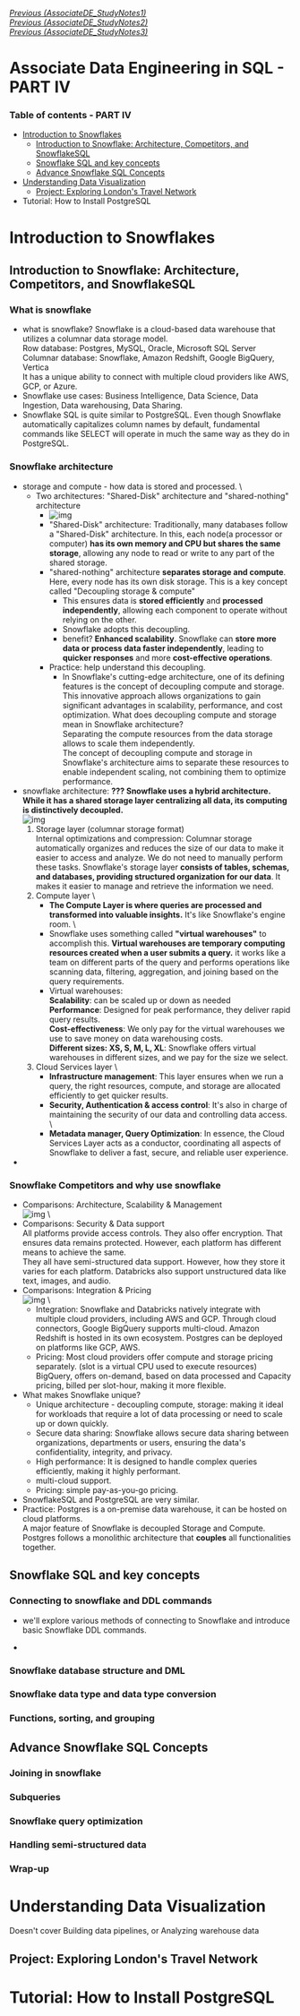 [_Previous (AssociateDE_StudyNotes1)_](AssociateDE_StudyNotes1.md) \
[_Previous (AssociateDE_StudyNotes2)_](AssociateDE_StudyNotes2.md) \
[_Previous (AssociateDE_StudyNotes3)_](AssociateDE_StudyNotes3.md) 

# Associate Data Engineering in SQL - PART IV

### Table of contents - PART IV

- [Introduction to Snowflakes](#introduction-to-snowflakes)
     - [Introduction to Snowflake: Architecture, Competitors, and SnowflakeSQL](#introduction-to-snowflake-architecture-competitors-and-snowflakesql)
     - [Snowflake SQL and key concepts](#snowflake-sql-and-key-concepts)
     - [Advance Snowflake SQL Concepts](#advance-snowflake-sql-concepts)
- [Understanding Data Visualization](#undersdanding-data-visualization)
     - [Project: Exploring London's Travel Network](#project-exploring-londons-travel-network)
- Tutorial: How to Install PostgreSQL


# Introduction to Snowflakes
## Introduction to Snowflake: Architecture, Competitors, and SnowflakeSQL
### What is snowflake
- what is snowflake? Snowflake is a  cloud-based data warehouse that utilizes a columnar data storage model. \
     Row database: Postgres, MySQL, Oracle, Microsoft SQL Server \
     Columnar database: Snowflake, Amazon Redshift, Google BigQuery, Vertica \
     It has a unique ability to connect with multiple cloud providers like AWS, GCP, or Azure.
- Snowflake use cases: Business Intelligence, Data Science, Data Ingestion, Data warehousing, Data Sharing.
- Snowflake SQL is quite similar to PostgreSQL. Even though Snowflake automatically capitalizes column names by default, fundamental commands like SELECT will operate in much the same way as they do in PostgreSQL. 
### Snowflake architecture
- storage and compute - how data is stored and processed. \
     - Two architectures: "Shared-Disk" architecture and "shared-nothing" architecture
          - ![img](images/04_30.png)
          - "Shared-Disk" architecture: Traditionally, many databases follow a "Shared-Disk" architecture. In this, each node(a processor or computer) __has its own memory and CPU but shares the same storage__, allowing any node to read or write to any part of the shared storage.
          - "shared-nothing" architecture __separates storage and compute__. Here, every node has its own disk storage. This is a key concept called "Decoupling storage & compute"
               - This ensures data is __stored efficiently__ and __processed independently__, allowing each component to operate without relying on the other.
               - Snowflake adopts this decoupling.
               - benefit? __Enhanced scalability__. Snowflake can __store more data or process data faster independently__, leading to __quicker responses__ and more __cost-effective operations__.
          - Practice: help understand this decoupling.
               - In Snowflake's cutting-edge architecture, one of its defining features is the concept of decoupling compute and storage. This innovative approach allows organizations to gain significant advantages in scalability, performance, and cost optimization. What does decoupling compute and storage mean in Snowflake architecture? \
                  Separating the compute resources from the data storage allows to scale them independently.\
                  The concept of decoupling compute and storage in Snowflake's architecture aims to separate these resources to enable independent scaling, not combining them to optimize performance.             
- snowflake architecture: __??? Snowflake uses a hybrid architecture. While it has a shared storage layer centralizing all data, its computing is distinctively decoupled.__ \
     ![img](images/04_31.png) 
     1. Storage layer (columnar storage format) \
       Internal optimizations and compression: Columnar storage automatically organizes and reduces the size of our data to make it easier to access and analyze. We do not need to manually perform these tasks.
       Snowflake's storage layer __consists of tables, schemas, and databases, providing structured organization for our data__. It makes it easier to manage and retrieve the information we need.
     2. Compute layer \
          - __The Compute Layer is where queries are processed and transformed into valuable insights.__ It's like Snowflake's engine room. \
          - Snowflake uses something called __"virtual warehouses"__ to accomplish this. __Virtual warehouses are temporary computing resources created when a user submits a query.__ it works like a team on different parts of the query and performs operations like scanning data, filtering, aggregation, and joining based on the query requirements. 
          - Virtual warehouses: \
            __Scalability__: can be scaled up or down as needed \
            __Performance__: Designed for peak performance, they deliver rapid query results. \
            __Cost-effectiveness__: We only pay for the virtual warehouses we use to save money on data warehousing costs. \
            __Different sizes: XS, S, M, L, XL__: Snowflake offers virtual warehouses in different sizes, and we pay for the size we select. 
     3. Cloud Services layer \
          - __Infrastructure management__: This layer ensures when we run a query, the right resources, compute, and storage are allocated efficiently to get quicker results.          
          - __Security, Authentication & access control__: It's also in charge of maintaining the security of our data and controlling data access. \
          - __Metadata manager, Query Optimization__: In essence, the Cloud Services Layer acts as a conductor, coordinating all aspects of Snowflake to deliver a fast, secure, and reliable user experience.
- 
### Snowflake Competitors and why use snowflake
- Comparisons: Architecture, Scalability & Management \
   ![img](images/04_32.png) \
- Comparisons: Security & Data support \
  All platforms provide access controls. They also offer encryption. That ensures data remains protected. However, each platform has different means to achieve the same. \
  They all have semi-structured data support. However, how they store it varies for each platform. Databricks also support unstructured data like text, images, and audio.
- Comparisons: Integration & Pricing \
   ![img](images/04_33.png) \
     - Integration: Snowflake and Databricks natively integrate with multiple cloud providers, including AWS and GCP. Through cloud connectors, Google BigQuery supports multi-cloud. Amazon Redshift is hosted in its own ecosystem. Postgres can be deployed on platforms like GCP, AWS.
     - Pricing: Most cloud providers offer compute and storage pricing separately. (slot is a virtual CPU used to execute resources) BigQuery, offers on-demand, based on data processed and Capacity pricing, billed per slot-hour, making it more flexible.
- What makes Snowflake unique?
     - Unique architecture - decoupling compute, storage: making it ideal for workloads that require a lot of data processing or need to scale up or down quickly.
     - Secure data sharing: Snowflake allows secure data sharing between organizations, departments or users, ensuring the data's confidentiality, integrity, and privacy.
     - High performance: It is designed to handle complex queries efficiently, making it highly performant. 
     - multi-cloud support.
     - Pricing: simple pay-as-you-go pricing.
- SnowflakeSQL and PostgreSQL are very similar.
- Practice:  Postgres is a on-premise data warehouse, it can be hosted on cloud platforms.\
     A major feature of Snowflake is decoupled Storage and Compute.\
     Postgres follows a monolithic architecture that __couples__ all functionalities together.
  
## Snowflake SQL and key concepts
### Connecting to snowflake and DDL commands
- we'll explore various methods of connecting to Snowflake and introduce basic Snowflake DDL commands.

- 
### Snowflake database structure and DML
### Snowflake data type and data type conversion
### Functions, sorting, and grouping

## Advance Snowflake SQL Concepts
### Joining in snowflake
### Subqueries
### Snowflake query optimization
### Handling semi-structured data
### Wrap-up







# Understanding Data Visualization
Doesn't cover Building data pipelines, or Analyzing warehouse data
## Project: Exploring London's Travel Network

# Tutorial: How to Install PostgreSQL
